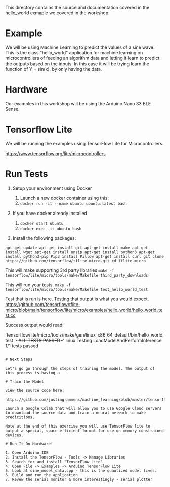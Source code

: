 This directory contains the source and documentation covered in the hello_world exmaple we covered in the workshop.

# Example

We will be using Machine Learning to predict the values of a sine wave. This is the class "hello_world" application for machine learning on microcontrollers of feeding an algorithm data and letting it learn to predict the outputs based on the inputs. In this case it will be trying learn the function of Y = sin(x), by only having the data.

# Hardware

Our examples in this workshop will be using the Arduino Nano 33 BLE Sense. 

# Tensorflow Lite

We will be running the examples using TensorFlow Lite for Microcontrollers.

https://www.tensorflow.org/lite/microcontrollers

# Run Tests

1. Setup your environment using Docker
    1. Launch a new docker container using this:
    2. `docker run -it --name ubuntu ubuntu:latest bash`

2. If you have docker already installed
    1. `docker start ubuntu`
    2. `docker exec -it ubuntu bash`

3. Install the following packages:

`apt-get update
apt-get install git
apt-get install make
apt-get install wget
apt-get install unzip
apt-get install python3
apt-get install python3-pip
Pip3 install Pillow
apt-get install curl
git clone https://github.com/tensorflow/tflite-micro.git
cd tflite-micro`

This will make supporting 3rd party libraries
`make -f tensorflow/lite/micro/tools/make/Makefile third_party_downloads`

This will run your tests.
`make -f tensorflow/lite/micro/tools/make/Makefile test_hello_world_test`

Test that is run is here. Testing that output is what you would expect.
https://github.com/tensorflow/tflite-micro/blob/main/tensorflow/lite/micro/examples/hello_world/hello_world_test.cc

Success output would read:

`tensorflow/lite/micro/tools/make/gen/linux_x86_64_default/bin/hello_world_test '~~~ALL TESTS PASSED~~~' linux
Testing LoadModelAndPerformInference
1/1 tests passed
~~~ALL TESTS PASSED~~~

# Next Steps

Let's go go through the steps of training the model. The output of this process is having a 

# Train the Model

view the source code here:

https://github.com/justingrammens/machine_learning/blob/master/tensorflow/lite/micro/examples/hello_world/train/train_hello_world_model.ipynb

Launch a Google Colab that will allow you to use Google Cloud servers to download the source data and train a neural network to make predicitions.

Note at the end of this exercise you will use TensorFlow lite to output a special, space-efficient format for use on memory-constrained devices.

# Run It On Hardware!

1. Open Arduino IDE
2. Install the TensorFlow - Tools -> Manage Libraries
3. Search for and install "TensorFlow Lite"
4. Open File -> Examples -> Arduino TensorFlow Lite
5. Look at sine_model_data.cpp - this is the quantized model lives.
6. Build and run the application
7. Revew the serial monitor & more interestingly - serial plotter

